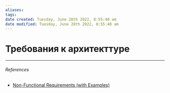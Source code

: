 ```yaml
---
aliases: 
tags: 
date created: Tuesday, June 28th 2022, 8:55:40 am
date modified: Tuesday, June 28th 2022, 8:55:40 am
---
```


# Требования к архитекттуре


---

###### References

- [Non-Functional Requirements (with Examples)](https://khalilstemmler.com/articles/object-oriented/analysis/non-functional-requirements/)